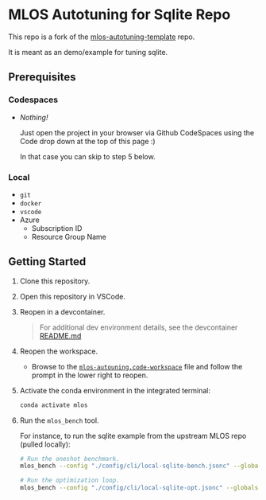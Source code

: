 # MLOS Autotuning for Sqlite Repo

This repo is a fork of the [mlos-autotuning-template](https://msgsl.visualstudio.com/MLOS/_git/mlos-autotuning-template) repo.

It is meant as an demo/example for tuning sqlite.

## Prerequisites

### Codespaces

- *Nothing!*

  Just open the project in your browser via Github CodeSpaces using the Code drop down at the top of this page :)

  In that case you can skip to step 5 below.

### Local

- `git`
- `docker`
- `vscode`
- Azure
  - Subscription ID
  - Resource Group Name

## Getting Started

1. Clone this repository.
2. Open this repository in VSCode.
3. Reopen in a devcontainer.

    > For additional dev environment details, see the devcontainer [README.md](.devcontainer/README.md)

4. Reopen the workspace.

    - Browse to the [`mlos-autouning.code-workspace`](./mlos-autotuning.code-workspace) file and follow the prompt in the lower right to reopen.

5. Activate the conda environment in the integrated terminal:

    ```sh
    conda activate mlos
    ```

6. Run the `mlos_bench` tool.

    For instance, to run the sqlite example from the upstream MLOS repo (pulled locally):

    ```sh
    # Run the oneshot benchmark.
    mlos_bench --config "./config/cli/local-sqlite-bench.jsonc" --globals "./config/experiments/sqlite-sync-experiment.jsonc"
    ```

    ```sh
    # Run the optimization loop.
    mlos_bench --config "./config/cli/local-sqlite-opt.jsonc" --globals "./config/experiments/sqlite-sync-journal-pagesize-caching-experiment.jsonc" --max-iterations 10000 2>&1 | tee local-sqlite-opt.log
    ```
